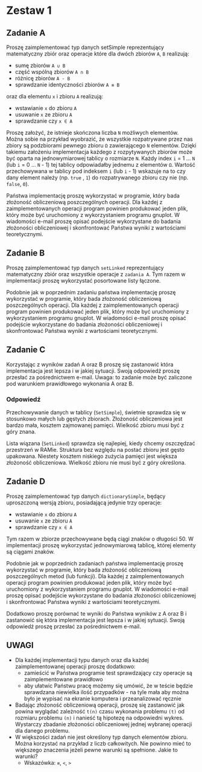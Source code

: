 # Zestaw 1

## Zadanie A

Proszę zaimplementować typ danych setSimple reprezentujący matematyczny zbiór oraz operacje które dla dwóch zbiorów `A`, `B` realizują:

- sumę zbiorów `A ∪ B`
- część wspólną zbiorów `A ∩ B`
- różnicę zbiorów `A - B`
- sprawdzanie identyczności zbiorów `A ≡ B`

oraz dla elementu `x` i zbioru `A` realizują:

- wstawianie `x` do zbioru `A`
- usuwanie `x` ze zbioru `A`
- sprawdzanie czy `x ∈ A`

Proszę założyć, że istnieje skończona liczba `N` możliwych elementów. Można sobie na przykład wyobrazić, że wszystkie rozpatrywane przez nas zbiory są podzbiorami pewnego zbioru `Ω` zawierającego `N` elementów. Dzięki takiemu założeniu implementacja każdego z rozpytywanych zbiorów może być oparta na jednowymiarowej tablicy o rozmiarze `N`. Każdy index `i` = 1 ... `N` (lub `i` = 0 ... `N` - 1) tej tablicy odpowiadałby jednemu z elementów `Ω`. Wartość przechowywana w tablicy pod indeksem `i` (lub `i` - 1) wskazuje na to czy dany element należy (np. `true` , `1`) do rozpatrywanego zbioru czy nie (np. `false`, `0`).

Państwa implementację proszę wykorzystać w programie, który bada złożoność obliczeniową poszczególnych operacji. Dla każdej z zaimplementowanych operacji program powinien produkować jeden plik, który może być uruchomiony z wykorzystaniem programu gnuplot. W wiadomości e-mail proszę opisać podejście wykorzystane do badania złożoności obliczeniowej i skonfrontować Państwa wyniki z wartościami teoretycznymi.

## Zadanie B

Proszę zaimplementować typ danych `setLinked` reprezentujący matematyczny zbiór oraz wszystkie operacje z `zadania A`. Tym razem w implementacji proszę wykorzystać posortowane listy łączone.

Podobnie jak w poprzednim zadaniu państwa implementację proszę wykorzystać w programie, który bada złożoność obliczeniową poszczególnych operacji. Dla każdej z zaimplementowanych operacji program powinien produkować jeden plik, który może być uruchomiony z wykorzystaniem programu gnuplot. W wiadomości e-mail proszę opisać podejście wykorzystane do badania złożoności obliczeniowej i skonfrontować Państwa wyniki z wartościami teoretycznymi.

## Zadanie C

Korzystając z wyników zadań A oraz B proszę się zastanowić która implementacja jest lepsza i w jakiej sytuacji. Swoją odpowiedź proszę przesłać za pośrednictwem e-mail. Uwaga: to zadanie może być zaliczone pod warunkiem prawidłowego wykonania A oraz B.

### Odpowiedź

Przechowywanie danych w tablicy (`SetSimple`), świetnie sprawdza się w stosunkowo małych lub gęstych zbiorach. Złożoność obliczeniowa jest bardzo mała, kosztem zajmowanej pamięci. Wielkość zbioru musi być z góry znana.

Lista wiązana (`SetLinked`) sprawdza się najlepiej, kiedy chcemy oszczędzać przestrzeń w RAMie. Struktura bez względu na postać zbioru jest gęsto upakowana. Niestety kosztem niskiego zużycia pamięci jest większa złożoność obliczeniowa. Wielkość zbioru nie musi być z góry określona.

## Zadanie D

Proszę zaimplementować typ danych `dictionarySimple`, będący uproszczoną wersją zbioru, posiadającą jedynie trzy operacje:

- wstawianie `x` do zbioru `A`
- usuwanie `x` ze zbioru `A`
- sprawdzanie czy `x ∈ A`

Tym razem w zbiorze przechowywane będą ciągi znaków o długości 50. W implementacji proszę wykorzystać jednowymiarową tablicę, której elementy są ciągami znaków.

Podobnie jak w poprzednich zadaniach państwa implementację proszę wykorzystać w programie, który bada złożoność obliczeniową poszczególnych metod (lub funkcji). Dla każdej z zaimplementowanych operacji program powinien produkować jeden plik, który może być uruchomiony z wykorzystaniem programu gnuplot. W wiadomości e-mail proszę opisać podejście wykorzystane do badania złożoności obliczeniowej i skonfrontować Państwa wyniki z wartościami teoretycznymi.

Dodatkowo proszę porównać te wyniki do Państwa wyników z A oraz B i zastanowić się która implementacja jest lepsza i w jakiej sytuacji. Swoją odpowiedź proszę przesłać za pośrednictwem e-mail.

## UWAGI

- Dla każdej implementacji typu danych oraz dla każdej zaimplementowanej operacji proszę dodatkowo:
  - zamieścić w Państwa programie test sprawdzający czy operacje są zaimplementowane prawidłowo
  - aby ułatwic Państwu pracę możemy się umówić, że w teście będzie sprawdzana niewielka ilość przypadków - na tyle mała aby można było je wypisać na ekranie komputera i przeanalizować ręcznie
- Badając złożoność obliczeniową operacji, proszę się zastanowić jak powina wyglądać zależność `t(n)` czasu wykonania problemu `(t)` od rozmiaru problemu `(n)` i nanieść tą hipotezę na odpowiedni wykres. Wystarczy zbadanie złożoności obliczeniowej jednej wybranej operacji dla danego problemu.
- W większości zadań nie jest określony typ danych elementów zbioru. Można korzystać na przykład z liczb całkowitych. Nie powinno mieć to większego znaczenia jeżeli pewne warunki są spełnione. Jakie to warunki?
  - Wskazówka: `≡`, `<`, `>`
